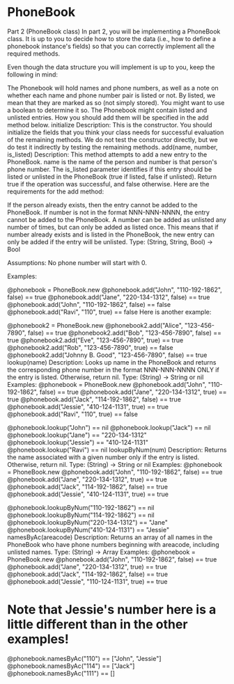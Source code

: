 # PhoneBook
Part 2 (PhoneBook class)
In part 2, you will be implementing a PhoneBook class. It is up to you to decide how to store the data (i.e., how to define a phonebook instance's fields) so that you can correctly implement all the required methods.

Even though the data structure you will implement is up to you, keep the following in mind:

The Phonebook will hold names and phone numbers, as well as a note on whether each name and phone number pair is listed or not.
By listed, we mean that they are marked as so (not simply stored). You might want to use a boolean to determine it so.
The Phonebook might contain listed and unlisted entries. How you should add them will be specified in the add method below.
initialize
Description: This is the constructor. You should initialize the fields that you think your class needs for successful evaluation of the remaining methods. We do not test the constructor directly, but we do test it indirectly by testing the remaining methods.
add(name, number, is_listed)
Description: This method attempts to add a new entry to the PhoneBook. name is the name of the person and number is that person's phone number. The is\_listed parameter identifies if this entry should be listed or unlisted in the PhoneBook (true if listed, false if unlisted). Return true if the operation was successful, and false otherwise. Here are the requirements for the add method:

If the person already exists, then the entry cannot be added to the PhoneBook.
If number is not in the format NNN-NNN-NNNN, the entry cannot be added to the PhoneBook.
A number can be added as unlisted any number of times, but can only be added as listed once. This means that if number already exists and is listed in the PhoneBook, the new entry can only be added if the entry will be unlisted.
Type: (String, String, Bool) -> Bool

Assumptions: No phone number will start with 0.

Examples:

@phonebook = PhoneBook.new
@phonebook.add("John", "110-192-1862", false) == true
@phonebook.add("Jane", "220-134-1312", false) == true
@phonebook.add("John", "110-192-1862", false) == false
@phonebook.add("Ravi", "110", true) == false
Here is another example:

@phonebook2 = PhoneBook.new
@phonebook2.add("Alice", "123-456-7890", false) == true
@phonebook2.add("Bob", "123-456-7890", false) == true
@phonebook2.add("Eve", "123-456-7890", true) == true
@phonebook2.add("Rob", "123-456-7890", true) == false
@phonebook2.add("Johnny B. Good", "123-456-7890", false) == true
lookup(name)
Description: Looks up name in the PhoneBook and returns the corresponding phone number in the format NNN-NNN-NNNN ONLY if the entry is listed. Otherwise, return nil.
Type: (String) -> String or nil
Examples:
@phonebook = PhoneBook.new
@phonebook.add("John", "110-192-1862", false) == true
@phonebook.add("Jane", "220-134-1312", true) == true
@phonebook.add("Jack", "114-192-1862", false) == true
@phonebook.add("Jessie", "410-124-1131", true) == true
@phonebook.add("Ravi", "110", true) == false

@phonebook.lookup("John") == nil
@phonebook.lookup("Jack") == nil
@phonebook.lookup("Jane") == "220-134-1312"
@phonebook.lookup("Jessie") == "410-124-1131"
@phonebook.lookup("Ravi") == nil
lookupByNum(num)
Description: Returns the name associated with a given number only if the entry is listed. Otherwise, return nil.
Type: (String) -> String or nil
Examples:
@phonebook = PhoneBook.new
@phonebook.add("John", "110-192-1862", false) == true
@phonebook.add("Jane", "220-134-1312", true) == true
@phonebook.add("Jack", "114-192-1862", false) == true
@phonebook.add("Jessie", "410-124-1131", true) == true

@phonebook.lookupByNum("110-192-1862") == nil
@phonebook.lookupByNum("114-192-1862") == nil
@phonebook.lookupByNum("220-134-1312") == "Jane"
@phonebook.lookupByNum("410-124-1131") == "Jessie"
namesByAc(areacode)
Description: Returns an array of all names in the PhoneBook who have phone numbers beginning with areacode, including unlisted names.
Type: (String) -> Array
Examples:
@phonebook = PhoneBook.new
@phonebook.add("John", "110-192-1862", false) == true
@phonebook.add("Jane", "220-134-1312", true) == true
@phonebook.add("Jack", "114-192-1862", false) == true
@phonebook.add("Jessie", "110-124-1131", true) == true
# Note that Jessie's number here is a little different than in the other examples!

@phonebook.namesByAc("110") == ["John", "Jessie"]
@phonebook.namesByAc("114") == ["Jack"]
@phonebook.namesByAc("111") == []
